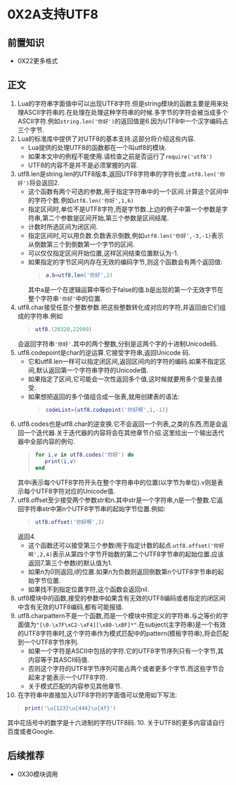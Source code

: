 # 0X2A支持UTF8

## 前置知识

* 0X22更多格式

## 正文

1. Lua的字符串字面值中可以出现UTF8字符.但是string模块的函数主要是用来处理ASCII字符串的.在处理在处理这种字符串的时候.多字节的字符会被当成多个ASCII字符.例如`string.len('你好')`的返回值是6.因为UTF8中一个汉字编码占三个字节.
2. Lua的标准库中提供了对UTF8的基本支持.这部分将介绍这些内容.
    * Lua提供的处理UTF8的函数都在一个叫utf8的模块.
    * 如果本文中的例程不能使用.请检查之前是否运行了`require('utf8')`
    * UTF8的内容不是并不是必须掌握的内容.
3. utf8.len是string.len的UTF8版本,返回UTF8字符串的字符长度.`utf8.len('你好')`将会返回2.
    * 这个函数有两个可选的参数,用于指定字符串中的一个区间.计算这个区间中的字符个数.例如`utf8.len('你好',1,6)`
    * 指定区间时,单位不是UTF8字符,而是字节数.上边的例子中第一个参数是字符串,第二个参数是区间开始,第三个参数是区间结尾.
    * 计数时所选区间为闭区间.
    * 指定区间时,可以用负数.负数表示倒数,例如`utf8.len('你好',-3,-1)`表示从倒数第三个到倒数第一个字节的区间.
    * 可以仅仅指定区间开始位置,这样区间结束位置默认为-1.
    * 如果指定的字节区间内存在无效的编码字节,则这个函数会有两个返回值:
        >```lua
        >a,b=utf8.len('你好',2)
        >```
        其中a是一个在逻辑运算中等价于false的值.b是出现的第一个无效字节在整个字符串`'你好'`中的位置.
4. utf8.char接受任意个整数参数.把这些整数转化成对应的字符,并返回由它们组成的字符串.例如
    >```lua
    >utf8.(20320,22909)
    >```
    会返回字符串`'你好'`.其中的两个整数,分别是这两个字的十进制Unicode码.
5. utf8.codepoint是char的逆运算.它接受字符串,返回Unicode 码.
    * 它和utf8.len一样可以指定闭区间,返回区间内的字符的编码.如果不指定区间,默认返回第一个字符串字符的Unicode值.
    * 如果指定了区间,它可能会一次性返回多个值,这时候就要用多个变量去接受.
    * 如果想把返回的多个值组合成一张表,就用创建表的语法:
        >```lua
        >codeList={utf8.codepoint('你好啊',1,-1)}
        >```
5. utf8.codes也是utf8.char的逆变换.它不会返回一个列表,之类的东西,而是会返回一个迭代器.关于迭代器的内容将会在其他章节介绍.这里给出一个输出迭代器中全部内容的例句.
    >```lua
    >for i,v in utf8.codes('你好') do
    >    print(i,v)
    >end
    >```
    其中i表示每个UTF8字符开头在整个字符串中的位置(以字节为单位).v则是表示每个UTF8字符对应的Unicode值.
6. utf8.offset至少接受两个参数str和n.其中str是一个字符串,n是一个整数.它返回字符串str中第n个UTF8字节串的起始字节位置.例如:
    >```lua
    >utf8.offset('你好啊',2)
    >```
    返回4.
    * 这个函数还可以接受第三个参数i用于指定计数的起点.`utf8.offset('你好啊',2,4)`表示从第四个字节开始数的第二个UTF8字节串的起始位置.应该返回7.第三个参数i的默认值为1.
    * 如果n为0则返回,i的位置.如果n为负数则返回倒数第n个UTF8字节串的起始字节位置.
    * 如果找不到指定位置字符,这个函数会返回nil.
7. utf8模块中的函数,接受的参数中如果含有无效的UTF8编码或者指定的闭区间中含有无效的UTF8编码,都有可能报错.
8. utf8.charpattern不是一个函数,而是一个模块中预定义的字符串.与之等价的字面值为`"[\0-\x7F\xC2-\xF4][\x80-\xBF]*"`.在subject(主字符串)是一个有效的UTF8字符串时,这个字符串作为模式匹配中的pattern(模板字符串),将会匹配到一个UTF8字节序列.
    * 如果一个字符是ASCII中包括的字符.它的UTF8字节序列只有一个字节,其内容等于其ASCII码值.
    * 否则这个字符的UTF8字节序列可能占两个或者更多个字节.而这些字节合起来才能表示一个UTF8字符.
    * 关于模式匹配的内容参见其他章节.
9. 在字符串中直接加入UTF8字符的字面值可以使用如下写法:

>```lua
>print('\u{123}\u{444}\u{4f}')
>```

其中花括号中的数字是十六进制的字符UTF8码.
10. 关于UTF8的更多内容请自行百度或者Google.

## 后续推荐

* 0X30模块调用